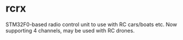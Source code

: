# rcrx
STM32F0-based radio control unit to use with RC cars/boats etc. Now supporting 4 channels, may be used with RC drones.
